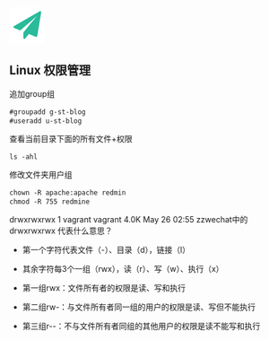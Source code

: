 <!--
author: shentao
head: http://pingodata.qiniudn.com/jockchou-avatar.jpg
date: 2016-06-03
title: linux用户权限学习
tags: linux服务器
category: linux服务器
status: publish
summary: 个人服务器学习纪录
-->

![gitblog-logo](./img/logo_64x64.png)

## Linux 权限管理 ##

追加group组

    #groupadd g-st-blog
    #useradd u-st-blog
    
查看当前目录下面的所有文件+权限

    ls -ahl

修改文件夹用户组

    chown -R apache:apache redmin
    chmod -R 755 redmine
    
 drwxrwxrwx  1 vagrant vagrant 4.0K May 26 02:55 zzwechat中的drwxrwxrwx  代表什么意思？
- 第一个字符代表文件（-）、目录（d），链接（l）

- 其余字符每3个一组（rwx），读（r）、写（w）、执行（x）

- 第一组rwx：文件所有者的权限是读、写和执行

- 第二组rw-：与文件所有者同一组的用户的权限是读、写但不能执行

- 第三组r--：不与文件所有者同组的其他用户的权限是读不能写和执行

